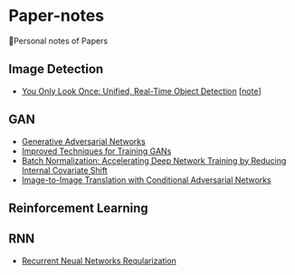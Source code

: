 # Paper-notes

:notebook:Personal notes of Papers



## Image Detection

* [You Only Look Once: Unified, Real-Time Object Detection](https://pjreddie.com/media/files/papers/yolo.pdf) [[note](/notes/YOLO.md)]



## GAN

* [Generative Adversarial Networks](https://arxiv.org/pdf/1406.2661.pdf)
* [Improved Techniques for Training GANs](https://arxiv.org/pdf/1606.03498.pdf)
* [Batch Normalization: Accelerating Deep Network Training by Reducing Internal Covariate Shift](https://arxiv.org/pdf/1502.03167.pdf)
* [Image-to-Image Translation with Conditional Adversarial Networks](https://arxiv.org/pdf/1611.07004v1.pdf)



## Reinforcement Learning



## RNN

* [Recurrent Neual Networks Reqularization](https://arxiv.org/pdf/1409.2329.pdf)


